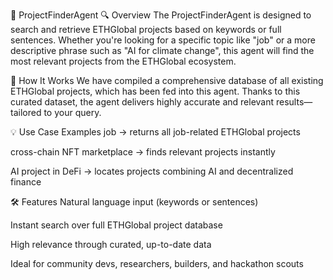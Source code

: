 📌 ProjectFinderAgent
🔍 Overview
The ProjectFinderAgent is designed to search and retrieve ETHGlobal projects based on keywords or full sentences. Whether you're looking for a specific topic like "job" or a more descriptive phrase such as "AI for climate change", this agent will find the most relevant projects from the ETHGlobal ecosystem.

🧠 How It Works
We have compiled a comprehensive database of all existing ETHGlobal projects, which has been fed into this agent. Thanks to this curated dataset, the agent delivers highly accurate and relevant results—tailored to your query.

💡 Use Case Examples
job → returns all job-related ETHGlobal projects

cross-chain NFT marketplace → finds relevant projects instantly

AI project in DeFi → locates projects combining AI and decentralized finance

🛠 Features
Natural language input (keywords or sentences)

Instant search over full ETHGlobal project database

High relevance through curated, up-to-date data

Ideal for community devs, researchers, builders, and hackathon scouts